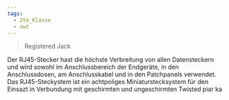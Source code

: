 ```yaml
---
tags:
  - 2te_Klasse
  - nwt
---
```

> Registered Jack

Der RJ45-Stecker hast die höchste Verbreitung von allen Datensteckern und wird sowohl im Anschlussbereich der Endgeräte, in den Anschlussdosen, am Anschlusskabel und in den Patchpanels verwendet. Das RJ45-Steckystem ist ein achtpoliges Miniaturstecksystem für den Einsazt in Verbundung mit geschirmten und ungeschirmten Twisted piar ka